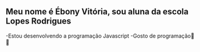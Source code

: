 ## Meu nome é Ébony Vitória, sou aluna da escola Lopes Rodrigues
 -Estou desenvolvendo a programação Javascript
 -Gosto de programação🌸💙

